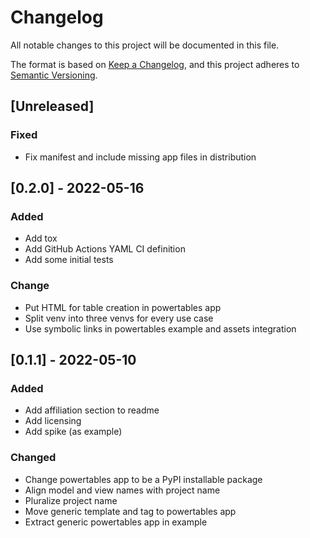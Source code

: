 # Changelog

All notable changes to this project will be documented in this file.

The format is based on [Keep a Changelog](https://keepachangelog.com/en/1.0.0/),
and this project adheres to [Semantic Versioning](https://semver.org/spec/v2.0.0.html).

## [Unreleased]

### Fixed

- Fix manifest and include missing app files in distribution

## [0.2.0] - 2022-05-16

### Added

- Add tox
- Add GitHub Actions YAML CI definition
- Add some initial tests

### Change

- Put HTML for table creation in powertables app
- Split venv into three venvs for every use case
- Use symbolic links in powertables example and assets integration

## [0.1.1] - 2022-05-10

### Added

- Add affiliation section to readme
- Add licensing
- Add spike (as example)

### Changed

- Change powertables app to be a PyPI installable package
- Align model and view names with project name
- Pluralize project name
- Move generic template and tag to powertables app
- Extract generic powertables app in example
